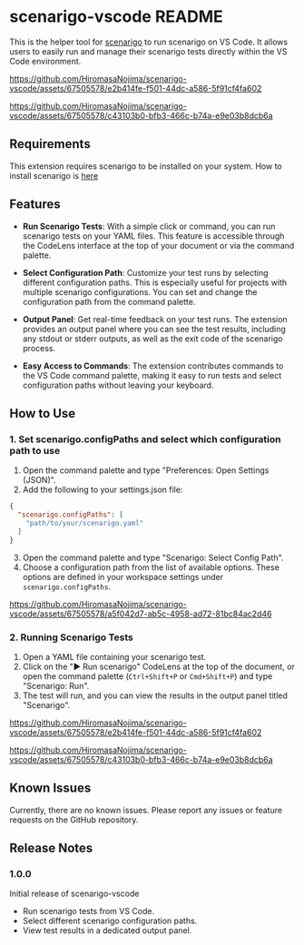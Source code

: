 # scenarigo-vscode README

This is the helper tool for [scenarigo](https://github.com/zoncoen/scenarigo) to run scenarigo on VS Code. It allows users to easily run and manage their scenarigo tests directly within the VS Code environment.

https://github.com/HiromasaNojima/scenarigo-vscode/assets/67505578/e2b414fe-f501-44dc-a586-5f91cf4fa602

https://github.com/HiromasaNojima/scenarigo-vscode/assets/67505578/c43103b0-bfb3-466c-b74a-e9e03b8dcb6a


## Requirements

This extension requires scenarigo to be installed on your system. 
How to install scenarigo is [here](https://github.com/zoncoen/scenarigo?tab=readme-ov-file#installation)

## Features

- **Run Scenarigo Tests**: With a simple click or command, you can run scenarigo tests on your YAML files. This feature is accessible through the CodeLens interface at the top of your document or via the command palette.

- **Select Configuration Path**: Customize your test runs by selecting different configuration paths. This is especially useful for projects with multiple scenarigo configurations. You can set and change the configuration path from the command palette.

- **Output Panel**: Get real-time feedback on your test runs. The extension provides an output panel where you can see the test results, including any stdout or stderr outputs, as well as the exit code of the scenarigo process.

- **Easy Access to Commands**: The extension contributes commands to the VS Code command palette, making it easy to run tests and select configuration paths without leaving your keyboard.

## How to Use

### 1. Set scenarigo.configPaths and select which configuration path to use

1. Open the command palette and type "Preferences: Open Settings (JSON)".
2. Add the following to your settings.json file:

```json
{
  "scenarigo.configPaths": [
    "path/to/your/scenarigo.yaml"
  ]
}
```

3. Open the command palette and type "Scenarigo: Select Config Path".
4. Choose a configuration path from the list of available options. These options are defined in your workspace settings under `scenarigo.configPaths`.

https://github.com/HiromasaNojima/scenarigo-vscode/assets/67505578/a5f042d7-ab5c-4958-ad72-81bc84ac2d46

### 2. Running Scenarigo Tests

1. Open a YAML file containing your scenarigo test.
2. Click on the "▶️ Run scenarigo" CodeLens at the top of the document, or open the command palette (`Ctrl+Shift+P` or `Cmd+Shift+P`) and type "Scenarigo: Run".
3. The test will run, and you can view the results in the output panel titled "Scenarigo".

https://github.com/HiromasaNojima/scenarigo-vscode/assets/67505578/e2b414fe-f501-44dc-a586-5f91cf4fa602

https://github.com/HiromasaNojima/scenarigo-vscode/assets/67505578/c43103b0-bfb3-466c-b74a-e9e03b8dcb6a

## Known Issues

Currently, there are no known issues. Please report any issues or feature requests on the GitHub repository.

## Release Notes

### 1.0.0

Initial release of scenarigo-vscode

- Run scenarigo tests from VS Code.
- Select different scenarigo configuration paths.
- View test results in a dedicated output panel.
